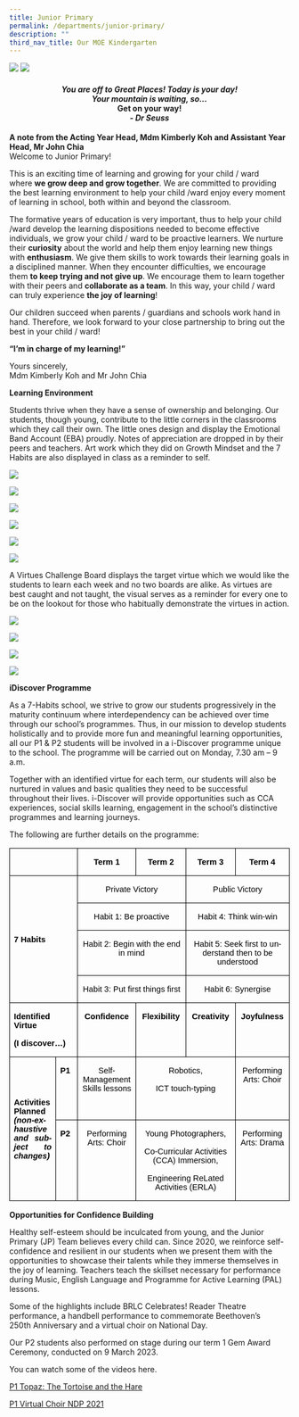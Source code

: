 ```yaml
---
title: Junior Primary
permalink: /departments/junior-primary/
description: ""
third_nav_title: Our MOE Kindergarten
---
```

<img src="/images/Photo-1-5.jpg">
<img src="/images/John-_Kimberly_5477_2000x1384px_96dpi.jpg">
<h4 style="text-align: center;"><strong><em>You are off to Great Places! Today is your day!<br></em></strong><strong><em>Your mountain is waiting, so...<br></em></strong><strong>Get on your way!<br></strong><strong><em>- Dr Seuss</em></strong></h4>
<p><strong>A note from the Acting Year Head, Mdm Kimberly Koh and Assistant Year Head, Mr John Chia<br></strong>Welcome to Junior Primary!</p>
<p>This is an exciting time of learning and growing for your child / ward where&nbsp;<strong>we grow deep and grow together</strong>.&nbsp;We are committed to providing the best learning environment to help your child /ward enjoy every moment of learning in school, both within and beyond the classroom.</p>
<p>The formative years of education is very important, thus to help your child /ward develop the learning dispositions needed to become effective individuals, we grow your child / ward to be proactive learners. We nurture their&nbsp;<strong>curiosity</strong>&nbsp;about the world and help them enjoy learning new things with&nbsp;<strong>enthusiasm</strong>. We give them skills to work towards their learning goals in a disciplined manner. When they encounter difficulties, we encourage them&nbsp;<strong>to keep trying and not give up</strong>. We encourage them to learn together with their peers and&nbsp;<strong>collaborate as a team</strong>. In this way, your child / ward can truly experience&nbsp;<strong>the joy of learning</strong>!</p>
<p>Our children succeed when parents / guardians and schools work hand in hand. Therefore, we look forward to your close partnership to bring out the best in your child / ward!</p>
<p><strong>“I’m in charge of my learning!”</strong></p>
<p>Yours sincerely,<br>Mdm Kimberly Koh and Mr John Chia</p>

**Learning Environment**

Students thrive when they have a sense of ownership and belonging. Our students, though young, contribute to the little corners in the classrooms which they call their own. The little ones design and display the Emotional Band Account (EBA) proudly. Notes of appreciation are dropped in by their peers and teachers. Art work which they did on Growth Mindset and the 7 Habits are also displayed in class as a reminder to self.

![](/images/2023%20Photos/habits_jp.JPEG)

![](/images/2023%20Photos/cr%201_jp.JPEG)

![](/images/2023%20Photos/gratitude_jp.JPEG)

![](/images/2023%20Photos/eba_jp.JPEG)

![](/images/2023%20Photos/cr%202_jp.JPEG)

![](/images/2023%20Photos/nb%201_jp.JPEG)

A Virtues Challenge Board displays the target virtue which we would like the students to learn each week and no two boards are alike. As virtues are best caught and not taught, the visual serves as a reminder for every one to be on the lookout for those who habitually demonstrate the virtues in action.

![](/images/2023%20Photos/vb%201_jp.JPEG)

![](/images/2023%20Photos/vb%203_jp.JPEG)

![](/images/2023%20Photos/vb%204_jp.JPEG)

![](/images/2023%20Photos/vb%202_jp.JPEG)

**iDiscover Programme**

As a 7-Habits school, we strive to grow our students progressively in the maturity continuum where interdependency can be achieved over time through our school’s programmes. Thus, in our mission to develop students holistically and to provide more fun and meaningful learning opportunities, all our P1 &amp; P2 students will be involved in a i-Discover programme unique to the school. The programme will be carried out on Monday, 7.30 am – 9 a.m.

Together with an identified virtue for each term, our students will also be nurtured in values and basic qualities they need to be successful throughout their lives. i-Discover will provide opportunities such as CCA experiences, social skills learning, engagement in the school’s distinctive programmes and learning journeys.

The following are further details on the programme:

<table class="MsoTableGrid" border="1" cellspacing="0" cellpadding="0" style="border-collapse:collapse;border:none;mso-border-alt:solid windowtext .5pt;
 mso-yfti-tbllook:1184;mso-padding-alt:0in 5.4pt 0in 5.4pt"><tbody><tr style="mso-yfti-irow:0;mso-yfti-firstrow:yes"><td width="141" colspan="2" valign="top" style="width:105.55pt;border:solid windowtext 1.0pt;
  mso-border-alt:solid windowtext .5pt;padding:0in 5.4pt 0in 5.4pt"><p class="MsoNoSpacing" style="text-align:justify;text-justify:inter-ideograph"><span lang="EN-SG" style="font-size:11.0pt;font-family:&quot;Arial&quot;,sans-serif;color:black;
  mso-themecolor:text1;mso-ansi-language:EN-SG">&nbsp;</span></p></td><td width="117" valign="top" style="width:88.0pt;border:solid windowtext 1.0pt;
  border-left:none;mso-border-left-alt:solid windowtext .5pt;mso-border-alt:
  solid windowtext .5pt;padding:0in 5.4pt 0in 5.4pt"><p class="MsoNoSpacing" align="center" style="text-align:center"><b><span lang="EN-SG" style="font-size:11.0pt;font-family:&quot;Arial&quot;,sans-serif;color:black;
  mso-themecolor:text1;mso-ansi-language:EN-SG">Term 1</span></b></p></td><td width="114" valign="top" style="width:85.3pt;border:solid windowtext 1.0pt;
  border-left:none;mso-border-left-alt:solid windowtext .5pt;mso-border-alt:
  solid windowtext .5pt;padding:0in 5.4pt 0in 5.4pt"><p class="MsoNoSpacing" align="center" style="text-align:center"><b><span lang="EN-SG" style="font-size:11.0pt;font-family:&quot;Arial&quot;,sans-serif;color:black;
  mso-themecolor:text1;mso-ansi-language:EN-SG">Term 2</span></b></p></td><td width="114" valign="top" style="width:85.4pt;border:solid windowtext 1.0pt;
  border-left:none;mso-border-left-alt:solid windowtext .5pt;mso-border-alt:
  solid windowtext .5pt;padding:0in 5.4pt 0in 5.4pt"><p class="MsoNoSpacing" align="center" style="text-align:center"><b><span lang="EN-SG" style="font-size:11.0pt;font-family:&quot;Arial&quot;,sans-serif;color:black;
  mso-themecolor:text1;mso-ansi-language:EN-SG">Term 3</span></b></p></td><td width="115" valign="top" style="width:86.55pt;border:solid windowtext 1.0pt;
  border-left:none;mso-border-left-alt:solid windowtext .5pt;mso-border-alt:
  solid windowtext .5pt;padding:0in 5.4pt 0in 5.4pt"><p class="MsoNoSpacing" align="center" style="text-align:center"><b><span lang="EN-SG" style="font-size:11.0pt;font-family:&quot;Arial&quot;,sans-serif;color:black;
  mso-themecolor:text1;mso-ansi-language:EN-SG">Term 4</span></b></p></td></tr><tr style="mso-yfti-irow:1"><td width="141" colspan="2" rowspan="4" style="width:105.55pt;border:solid windowtext 1.0pt;
  border-top:none;mso-border-top-alt:solid windowtext .5pt;mso-border-alt:solid windowtext .5pt;
  padding:0in 5.4pt 0in 5.4pt"><p class="MsoNoSpacing" style="text-align:justify;text-justify:inter-ideograph"><b><span lang="EN-SG" style="font-size:11.0pt;font-family:&quot;Arial&quot;,sans-serif;color:black;
  mso-themecolor:text1;mso-ansi-language:EN-SG">7 Habits</span></b></p></td><td width="231" colspan="2" valign="top" style="width:173.3pt;border-top:none;
  border-left:none;border-bottom:solid windowtext 1.0pt;border-right:solid windowtext 1.0pt;
  mso-border-top-alt:solid windowtext .5pt;mso-border-left-alt:solid windowtext .5pt;
  mso-border-alt:solid windowtext .5pt;padding:0in 5.4pt 0in 5.4pt"><p class="MsoNoSpacing" align="center" style="text-align:center"><span lang="EN-SG" style="font-size:11.0pt;font-family:&quot;Arial&quot;,sans-serif;color:black;
  mso-themecolor:text1;mso-ansi-language:EN-SG">Private Victory</span></p></td><td width="229" colspan="2" valign="top" style="width:171.95pt;border-top:none;
  border-left:none;border-bottom:solid windowtext 1.0pt;border-right:solid windowtext 1.0pt;
  mso-border-top-alt:solid windowtext .5pt;mso-border-left-alt:solid windowtext .5pt;
  mso-border-alt:solid windowtext .5pt;padding:0in 5.4pt 0in 5.4pt"><p class="MsoNoSpacing" align="center" style="text-align:center"><span lang="EN-SG" style="font-size:11.0pt;font-family:&quot;Arial&quot;,sans-serif;color:black;
  mso-themecolor:text1;mso-ansi-language:EN-SG">Public Victory</span></p></td></tr><tr style="mso-yfti-irow:2"><td width="231" colspan="2" valign="top" style="width:173.3pt;border-top:none;
  border-left:none;border-bottom:solid windowtext 1.0pt;border-right:solid windowtext 1.0pt;
  mso-border-top-alt:solid windowtext .5pt;mso-border-left-alt:solid windowtext .5pt;
  mso-border-alt:solid windowtext .5pt;padding:0in 5.4pt 0in 5.4pt"><p class="MsoNoSpacing" align="center" style="text-align:center"><span lang="EN-SG" style="font-size:11.0pt;font-family:&quot;Arial&quot;,sans-serif;color:black;
  mso-themecolor:text1;mso-ansi-language:EN-SG">Habit 1: Be proactive</span></p></td><td width="229" colspan="2" valign="top" style="width:171.95pt;border-top:none;
  border-left:none;border-bottom:solid windowtext 1.0pt;border-right:solid windowtext 1.0pt;
  mso-border-top-alt:solid windowtext .5pt;mso-border-left-alt:solid windowtext .5pt;
  mso-border-alt:solid windowtext .5pt;padding:0in 5.4pt 0in 5.4pt"><p class="MsoNoSpacing" align="center" style="text-align:center"><span lang="EN-SG" style="font-size:11.0pt;font-family:&quot;Arial&quot;,sans-serif;color:black;
  mso-themecolor:text1;mso-ansi-language:EN-SG">Habit 4: Think win-win</span></p></td></tr><tr style="mso-yfti-irow:3"><td width="231" colspan="2" valign="top" style="width:173.3pt;border-top:none;
  border-left:none;border-bottom:solid windowtext 1.0pt;border-right:solid windowtext 1.0pt;
  mso-border-top-alt:solid windowtext .5pt;mso-border-left-alt:solid windowtext .5pt;
  mso-border-alt:solid windowtext .5pt;padding:0in 5.4pt 0in 5.4pt"><p class="MsoNoSpacing" align="center" style="text-align:center"><span lang="EN-SG" style="font-size:11.0pt;font-family:&quot;Arial&quot;,sans-serif;color:black;
  mso-themecolor:text1;mso-ansi-language:EN-SG">Habit 2: Begin with the end in mind</span></p></td><td width="229" colspan="2" valign="top" style="width:171.95pt;border-top:none;
  border-left:none;border-bottom:solid windowtext 1.0pt;border-right:solid windowtext 1.0pt;
  mso-border-top-alt:solid windowtext .5pt;mso-border-left-alt:solid windowtext .5pt;
  mso-border-alt:solid windowtext .5pt;padding:0in 5.4pt 0in 5.4pt"><p class="MsoNoSpacing" align="center" style="text-align:center"><span lang="EN-SG" style="font-size:11.0pt;font-family:&quot;Arial&quot;,sans-serif;color:black;
  mso-themecolor:text1;mso-ansi-language:EN-SG">Habit 5: Seek first to understand then to be understood</span></p></td></tr><tr style="mso-yfti-irow:4"><td width="231" colspan="2" valign="top" style="width:173.3pt;border-top:none;
  border-left:none;border-bottom:solid windowtext 1.0pt;border-right:solid windowtext 1.0pt;
  mso-border-top-alt:solid windowtext .5pt;mso-border-left-alt:solid windowtext .5pt;
  mso-border-alt:solid windowtext .5pt;padding:0in 5.4pt 0in 5.4pt"><p class="MsoNoSpacing" align="center" style="text-align:center"><span lang="EN-SG" style="font-size:11.0pt;font-family:&quot;Arial&quot;,sans-serif;color:black;
  mso-themecolor:text1;mso-ansi-language:EN-SG">Habit 3: Put first things first</span></p></td><td width="229" colspan="2" valign="top" style="width:171.95pt;border-top:none;
  border-left:none;border-bottom:solid windowtext 1.0pt;border-right:solid windowtext 1.0pt;
  mso-border-top-alt:solid windowtext .5pt;mso-border-left-alt:solid windowtext .5pt;
  mso-border-alt:solid windowtext .5pt;padding:0in 5.4pt 0in 5.4pt"><p class="MsoNoSpacing" align="center" style="text-align:center"><span lang="EN-SG" style="font-size:11.0pt;font-family:&quot;Arial&quot;,sans-serif;color:black;
  mso-themecolor:text1;mso-ansi-language:EN-SG">Habit 6: Synergise</span></p></td></tr><tr style="mso-yfti-irow:5"><td width="141" colspan="2" valign="top" style="width:105.55pt;border:solid windowtext 1.0pt;
  border-top:none;mso-border-top-alt:solid windowtext .5pt;mso-border-alt:solid windowtext .5pt;
  padding:0in 5.4pt 0in 5.4pt"><p class="MsoNoSpacing" style="text-align:justify;text-justify:inter-ideograph"><b><span lang="EN-SG" style="font-size:11.0pt;font-family:&quot;Arial&quot;,sans-serif;color:black;
  mso-themecolor:text1;mso-ansi-language:EN-SG">Identified Virtue</span></b></p><p class="MsoNoSpacing" style="text-align:justify;text-justify:inter-ideograph"><b><span lang="EN-SG" style="font-size:11.0pt;font-family:&quot;Arial&quot;,sans-serif;color:black;
  mso-themecolor:text1;mso-ansi-language:EN-SG">(I discover…)</span></b></p></td><td width="117" valign="top" style="width:88.0pt;border-top:none;border-left:
  none;border-bottom:solid windowtext 1.0pt;border-right:solid windowtext 1.0pt;
  mso-border-top-alt:solid windowtext .5pt;mso-border-left-alt:solid windowtext .5pt;
  mso-border-alt:solid windowtext .5pt;padding:0in 5.4pt 0in 5.4pt"><p class="MsoNoSpacing" align="center" style="text-align:center"><b><span lang="EN-SG" style="font-size:11.0pt;font-family:&quot;Arial&quot;,sans-serif;color:black;
  mso-themecolor:text1;mso-ansi-language:EN-SG">Confidence</span></b></p></td><td width="114" valign="top" style="width:85.3pt;border-top:none;border-left:
  none;border-bottom:solid windowtext 1.0pt;border-right:solid windowtext 1.0pt;
  mso-border-top-alt:solid windowtext .5pt;mso-border-left-alt:solid windowtext .5pt;
  mso-border-alt:solid windowtext .5pt;padding:0in 5.4pt 0in 5.4pt"><p class="MsoNoSpacing" align="center" style="text-align:center"><b><span lang="EN-SG" style="font-size:11.0pt;font-family:&quot;Arial&quot;,sans-serif;color:black;
  mso-themecolor:text1;mso-ansi-language:EN-SG">Flexibility</span></b></p></td><td width="114" valign="top" style="width:85.4pt;border-top:none;border-left:
  none;border-bottom:solid windowtext 1.0pt;border-right:solid windowtext 1.0pt;
  mso-border-top-alt:solid windowtext .5pt;mso-border-left-alt:solid windowtext .5pt;
  mso-border-alt:solid windowtext .5pt;padding:0in 5.4pt 0in 5.4pt"><p class="MsoNoSpacing" align="center" style="text-align:center"><b><span lang="EN-SG" style="font-size:11.0pt;font-family:&quot;Arial&quot;,sans-serif;color:black;
  mso-themecolor:text1;mso-ansi-language:EN-SG">Creativity</span></b></p></td><td width="115" valign="top" style="width:86.55pt;border-top:none;border-left:
  none;border-bottom:solid windowtext 1.0pt;border-right:solid windowtext 1.0pt;
  mso-border-top-alt:solid windowtext .5pt;mso-border-left-alt:solid windowtext .5pt;
  mso-border-alt:solid windowtext .5pt;padding:0in 5.4pt 0in 5.4pt"><p class="MsoNoSpacing" align="center" style="text-align:center"><b><span lang="EN-SG" style="font-size:11.0pt;font-family:&quot;Arial&quot;,sans-serif;color:black;
  mso-themecolor:text1;mso-ansi-language:EN-SG">Joyfulness</span></b></p></td></tr><tr style="mso-yfti-irow:6"><td width="85" rowspan="2" style="width:63.45pt;border:solid windowtext 1.0pt;
  border-top:none;mso-border-top-alt:solid windowtext .5pt;mso-border-alt:solid windowtext .5pt;
  padding:0in 5.4pt 0in 5.4pt"><p class="MsoNoSpacing" style="text-align:justify;text-justify:inter-ideograph"><b><span lang="EN-SG" style="font-size:11.0pt;font-family:&quot;Arial&quot;,sans-serif;color:black;
  mso-themecolor:text1;mso-ansi-language:EN-SG">Activities Planned <i>(non-exhaustive and subject to changes)</i></span></b></p></td><td width="56" valign="top" style="width:42.1pt;border-top:none;border-left:none;
  border-bottom:solid windowtext 1.0pt;border-right:solid windowtext 1.0pt;
  mso-border-top-alt:solid windowtext .5pt;mso-border-left-alt:solid windowtext .5pt;
  mso-border-alt:solid windowtext .5pt;padding:0in 5.4pt 0in 5.4pt"><p class="MsoNoSpacing" style="text-align:justify;text-justify:inter-ideograph"><b><span lang="EN-SG" style="font-size:11.0pt;font-family:&quot;Arial&quot;,sans-serif;color:black;
  mso-themecolor:text1;mso-ansi-language:EN-SG">P1</span></b></p></td><td width="117" valign="top" style="width:88.0pt;border-top:none;border-left:
  none;border-bottom:solid windowtext 1.0pt;border-right:solid windowtext 1.0pt;
  mso-border-top-alt:solid windowtext .5pt;mso-border-left-alt:solid windowtext .5pt;
  mso-border-alt:solid windowtext .5pt;padding:0in 5.4pt 0in 5.4pt"><p class="MsoNoSpacing" align="center" style="text-align:center"><span lang="EN-SG" style="font-size:11.0pt;font-family:&quot;Arial&quot;,sans-serif;color:black;
  mso-themecolor:text1;mso-ansi-language:EN-SG">Self-Management Skills lessons</span></p></td><td width="228" colspan="2" valign="top" style="width:170.7pt;border-top:none;
  border-left:none;border-bottom:solid windowtext 1.0pt;border-right:solid windowtext 1.0pt;
  mso-border-top-alt:solid windowtext .5pt;mso-border-left-alt:solid windowtext .5pt;
  mso-border-alt:solid windowtext .5pt;padding:0in 5.4pt 0in 5.4pt"><p class="MsoNoSpacing" align="center" style="text-align:center"><span lang="EN-SG" style="font-size:11.0pt;font-family:&quot;Arial&quot;,sans-serif;color:black;
  mso-themecolor:text1;mso-ansi-language:EN-SG">Robotics,</span></p><p class="MsoNoSpacing" align="center" style="text-align:center"><span lang="EN-SG" style="font-size:11.0pt;font-family:&quot;Arial&quot;,sans-serif;color:black;
  mso-themecolor:text1;mso-ansi-language:EN-SG">ICT touch-typing</span></p><p class="MsoNoSpacing" align="center" style="text-align:center"><span lang="EN-SG" style="font-size:11.0pt;font-family:&quot;Arial&quot;,sans-serif;color:black;
  mso-themecolor:text1;mso-ansi-language:EN-SG">&nbsp;</span></p></td><td width="115" valign="top" style="width:86.55pt;border-top:none;border-left:
  none;border-bottom:solid windowtext 1.0pt;border-right:solid windowtext 1.0pt;
  mso-border-top-alt:solid windowtext .5pt;mso-border-left-alt:solid windowtext .5pt;
  mso-border-alt:solid windowtext .5pt;padding:0in 5.4pt 0in 5.4pt"><p class="MsoNoSpacing" align="center" style="text-align:center"><span lang="EN-SG" style="font-size:11.0pt;font-family:&quot;Arial&quot;,sans-serif;color:black;
  mso-themecolor:text1;mso-ansi-language:EN-SG">Performing Arts: Choir</span></p></td></tr><tr style="mso-yfti-irow:7;mso-yfti-lastrow:yes"><td width="56" valign="top" style="width:42.1pt;border-top:none;border-left:none;
  border-bottom:solid windowtext 1.0pt;border-right:solid windowtext 1.0pt;
  mso-border-top-alt:solid windowtext .5pt;mso-border-left-alt:solid windowtext .5pt;
  mso-border-alt:solid windowtext .5pt;padding:0in 5.4pt 0in 5.4pt"><p class="MsoNoSpacing" style="text-align:justify;text-justify:inter-ideograph"><b><span lang="EN-SG" style="font-size:11.0pt;font-family:&quot;Arial&quot;,sans-serif;color:black;
  mso-themecolor:text1;mso-ansi-language:EN-SG">P2</span></b></p></td><td width="117" valign="top" style="width:88.0pt;border-top:none;border-left:
  none;border-bottom:solid windowtext 1.0pt;border-right:solid windowtext 1.0pt;
  mso-border-top-alt:solid windowtext .5pt;mso-border-left-alt:solid windowtext .5pt;
  mso-border-alt:solid windowtext .5pt;padding:0in 5.4pt 0in 5.4pt"><p class="MsoNoSpacing" align="center" style="text-align:center"><span lang="EN-SG" style="font-size:11.0pt;font-family:&quot;Arial&quot;,sans-serif;color:black;
  mso-themecolor:text1;mso-ansi-language:EN-SG">Performing Arts: Choir</span></p></td><td width="228" colspan="2" valign="top" style="width:170.7pt;border-top:none;
  border-left:none;border-bottom:solid windowtext 1.0pt;border-right:solid windowtext 1.0pt;
  mso-border-top-alt:solid windowtext .5pt;mso-border-left-alt:solid windowtext .5pt;
  mso-border-alt:solid windowtext .5pt;padding:0in 5.4pt 0in 5.4pt"><p class="MsoNoSpacing" align="center" style="text-align:center"><span lang="EN-SG" style="font-size:11.0pt;font-family:&quot;Arial&quot;,sans-serif;color:black;
  mso-themecolor:text1;mso-ansi-language:EN-SG">Young Photographers,</span></p><p class="MsoNoSpacing" align="center" style="text-align:center"><span lang="EN-SG" style="font-size:11.0pt;font-family:&quot;Arial&quot;,sans-serif;color:black;
  mso-themecolor:text1;mso-ansi-language:EN-SG">Co-Curricular Activities (CCA) Immersion,</span></p><p class="MsoNoSpacing" align="center" style="text-align:center"><span lang="EN-SG" style="font-size:11.0pt;font-family:&quot;Arial&quot;,sans-serif;color:black;
  mso-themecolor:text1;mso-ansi-language:EN-SG">Engineering ReLated Activities (ERLA)</span></p></td><td width="115" valign="top" style="width:86.55pt;border-top:none;border-left:
  none;border-bottom:solid windowtext 1.0pt;border-right:solid windowtext 1.0pt;
  mso-border-top-alt:solid windowtext .5pt;mso-border-left-alt:solid windowtext .5pt;
  mso-border-alt:solid windowtext .5pt;padding:0in 5.4pt 0in 5.4pt"><p class="MsoNoSpacing" align="center" style="text-align:center"><span lang="EN-SG" style="font-size:11.0pt;font-family:&quot;Arial&quot;,sans-serif;color:black;
  mso-themecolor:text1;mso-ansi-language:EN-SG">Performing Arts: Drama</span></p></td></tr></tbody></table>

**Opportunities for Confidence Building**

Healthy self-esteem should be inculcated from young, and the Junior Primary (JP) Team believes every child can. Since 2020, we reinforce self-confidence and resilient in our students when we present them with the opportunities to showcase their talents while they immerse themselves in the joy of learning. Teachers teach the skillset necessary for performance during Music, English Language and Programme for Active Learning (PAL) lessons.

Some of the highlights include BRLC Celebrates! Reader Theatre performance, a handbell performance to commemorate Beethoven’s 250th&nbsp;Anniversary and a virtual choir on National Day.

Our P2 students also performed on stage during our term 1 Gem Award Ceremony, conducted on 9 March 2023.

You can watch some of the videos here.

[P1 Topaz: The Tortoise and the Hare](https://youtu.be/o4rFW3apjVM)

[P1 Virtual Choir NDP 2021](https://youtu.be/1eIbSl5auqo)